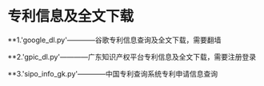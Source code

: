 # 专利信息及全文下载

**1.'google_dl.py'————谷歌专利信息查询及全文下载，需要翻墙

**2.'gpic_dl.py'————广东知识产权平台专利信息及全文下载，需要注册登录

**3.'sipo_info_gk.py'————中国专利查询系统专利申请信息查询
